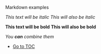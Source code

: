 Markdown examples

*This text will be italic*
_This will also be italic_

**This text will be bold**
__This will also be bold__

_You **can** combine them_


- [Go to TOC](README.md)